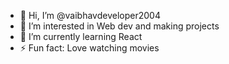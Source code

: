 - 👋 Hi, I’m @vaibhavdeveloper2004
- 👀 I’m interested in Web dev and making projects
- 🌱 I’m currently learning React
- ⚡ Fun fact: Love watching movies

<!---
vaibhavdeveloper2004/vaibhavdeveloper2004 is a ✨ special ✨ repository because its `README.md` (this file) appears on your GitHub profile.
You can click the Preview link to take a look at your changes.
--->
